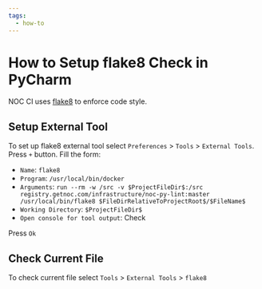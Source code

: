 ```yaml
---
tags:
  - how-to
---
```

# How to Setup flake8 Check in PyCharm
NOC CI uses [flake8](http://flake8.pycqa.org/en/latest/) to enforce code style.

## Setup External Tool
To set up flake8 external tool select
`Preferences` > `Tools` > `External Tools`.
Press `+` button. Fill the form:

- `Name`: `flake8`
- `Program`: `/usr/local/bin/docker`
- `Arguments`: `run --rm -w /src -v $ProjectFileDir$:/src registry.getnoc.com/infrastructure/noc-py-lint:master /usr/local/bin/flake8 $FileDirRelativeToProjectRoot$/$FileName$`
- `Working Directory`: `$ProjectFileDir$`
- `Open console for tool output`: Check

Press `Ok`

## Check Current File
To check current file select
`Tools` > `External Tools` > `flake8`